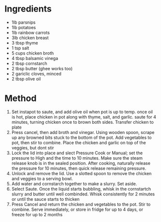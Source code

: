# Ingredients
- 1lb parsnips
- 1lb potatoes
- 1lb rainbow carrots
- 3lb chicken breast
- 3 tbsp thyme
- 1 tsp salt
- 5 cups chicken broth
- 4 tbsp balsamic vinega
- 2 tbsp cornstarch
- 2 tbsp butter (ghee works too)
- 2 gariclic cloves, minced
- 2 tbsp olive oil

# Method
1. Set instapot to saute, and add olive oil when pot is up to temp. once oil is hot, place chicken in pot along with thyme, salt, and garlic. saute for 4 minutes, turning chicken once to brown both sides. Transfer chicken to plate
1. Press cancel, then add broth and vinegar. Using wooden spoon, scrape up any browned bits stuck to the bottom of the pot. Add vegetables to pot, then stir to combine. Place the chicken and garlic on top of the veggies, but dont stir
1. Lock the lid into place and slect Pressure Cook or Manual; set the pressure to High and the time to 10 minutes. Make sure the steam release knob is in the sealed position. After cooking, naturally release the pressure for 10 minutes, then quick release remaining pressure.
1. Unlock and remove the lid. Use a slotted spoon to remove the chicken and veggies to a serving bowl.
1. Add water and cornstarch together to make a slurry. Set aside.
1. Select Saute. Once the liquid starts bubbling, whisk in the cornstartch slurry and butter until well combinded. Whisk consistently for 2 minutes or until the sauce starts to thicken
1. Press Cancel and return the chicken and vegetables to the pot. Stir to combine. Serve immediately, or store in fridge for up to 4 days, or freeze for up to 2 months